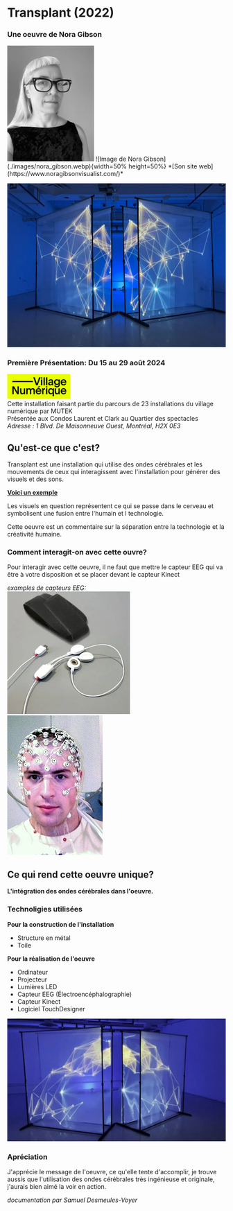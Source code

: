 # Transplant (2022)
### Une oeuvre de Nora Gibson
<img src="./images/nora_gibson.webp" alt="drawing" width="200"/>
![Image de Nora Gibson](./images/nora_gibson.webp){width=50% height=50%}  
*[Son site web](https://www.noragibsonvisualist.com/)*

![Image de Transplant](./images/installation_transplant.webp)

### Première Présentation: Du 15 au 29 août 2024  
[![logo de Village Numérique.png](./images/logo_village_numerique.png)](https://village-numerique.mutek.org/)  
Cette installation faisant partie du parcours de 23 installations du village numérique par MUTEK  
Présentée aux Condos Laurent et Clark au Quartier des spectacles  
*Adresse : 1 Blvd. De Maisonneuve Ouest, Montréal, H2X 0E3*

## Qu'est-ce que c'est?

Transplant est une installation qui utilise des ondes cérébrales et les mouvements de ceux qui interagissent avec l'installation pour générer des visuels et des sons.  

**[Voici un exemple](https://vimeo.com/770426091)**

Les visuels en question représentent ce qui se passe dans le cerveau et symbolisent une fusion entre l'humain et l technologie.

Cette oeuvre est un commentaire sur la séparation entre la technologie et la créativité humaine.

### Comment interagit-on avec cette ouvre?

Pour interagir avec cette oeuvre, il ne faut que mettre le capteur EEG qui va être à votre disposition et se placer devant le capteur Kinect

*examples de capteurs EEG:*  
![Capteur simple](./images/capteur_eeg_simple.png)
![Capteur complex](./images/capteur_eeg_complex.jpg)


## Ce qui rend cette oeuvre unique?

**L'intégration des ondes cérébrales dans l'oeuvre.**

### Technoligies utilisées

**Pour la construction de l'installation**
- Structure en métal
- Toile

**Pour la réalisation de l'oeuvre**
- Ordinateur
- Projecteur
- Lumières LED
- Capteur EEG (Électroencéphalographie)
- Capteur Kinect
- Logiciel TouchDesigner

![Image de Transplant, angle différent](./images/transplant_angle.webp)

### Apréciation

J'apprécie le message de l'oeuvre, ce qu'elle tente d'accomplir, je trouve aussis que l'utilisation des ondes cérébrales très ingénieuse et originale, j'aurais bien aimé la voir en action.


*documentation par Samuel Desmeules-Voyer*
